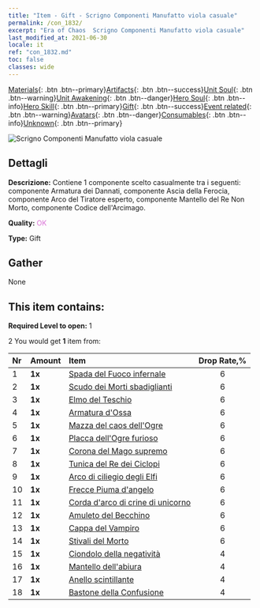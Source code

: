 ```yaml
---
title: "Item - Gift - Scrigno Componenti Manufatto viola casuale"
permalink: /con_1832/
excerpt: "Era of Chaos  Scrigno Componenti Manufatto viola casuale"
last_modified_at: 2021-06-30
locale: it
ref: "con_1832.md"
toc: false
classes: wide
---
```

 [Materials](/ItemsIT/){: .btn .btn--primary}[Artifacts](/ItemsIT/Artifacts/){: .btn .btn--success}[Unit Soul](/ItemsIT/UnitSoul/){: .btn .btn--warning}[Unit Awakening](/ItemsIT/UnitAwakening/){: .btn .btn--danger}[Hero Soul](/ItemsIT/HeroSoul/){: .btn .btn--info}[Hero Skill](/ItemsIT/HeroSkill/){: .btn .btn--primary}[Gift](/ItemsIT/Gift/){: .btn .btn--success}[Event related](/ItemsIT/Events/){: .btn .btn--warning}[Avatars](/ItemsIT/Avatars/){: .btn .btn--danger}[Consumables](/ItemsIT/Consumables/){: .btn .btn--info}[Unknown](/ItemsIT/Unknown/){: .btn .btn--primary}

 ![Scrigno Componenti Manufatto viola casuale](/images/t/i_907046.png)

## Dettagli
 **Descrizione:** Contiene 1 componente scelto casualmente tra i seguenti: componente Armatura dei Dannati, componente Ascia della Ferocia, componente Arco del Tiratore esperto, componente Mantello del Re Non Morto, componente Codice dell'Arcimago.

 **Quality:** <span style="color: #DA70D6">OK</span>

 **Type:** Gift

## Gather

  None

## This item contains:

 **Required Level to open:** 1

 2 You would get **1** item  from:

  | Nr | Amount |     Item    | Drop Rate,% |
  |:---|:-------|:------------|:---------:|
  | 1 |  **1x** | [Spada del Fuoco infernale](/ItemsIT/art_121/) | 6 | 
  | 2 |  **1x** | [Scudo dei Morti sbadiglianti](/ItemsIT/art_122/) | 6 | 
  | 3 |  **1x** | [Elmo del Teschio](/ItemsIT/art_123/) | 6 | 
  | 4 |  **1x** | [Armatura d'Ossa](/ItemsIT/art_124/) | 6 | 
  | 5 |  **1x** | [Mazza del caos dell'Ogre](/ItemsIT/art_125/) | 6 | 
  | 6 |  **1x** | [Placca dell'Ogre furioso](/ItemsIT/art_126/) | 6 | 
  | 7 |  **1x** | [Corona del Mago supremo](/ItemsIT/art_127/) | 6 | 
  | 8 |  **1x** | [Tunica del Re dei Ciclopi](/ItemsIT/art_128/) | 6 | 
  | 9 |  **1x** | [Arco di ciliegio degli Elfi](/ItemsIT/art_103/) | 6 | 
  | 10 |  **1x** | [Frecce Piuma d'angelo](/ItemsIT/art_104/) | 6 | 
  | 11 |  **1x** | [Corda d'arco di crine di unicorno](/ItemsIT/art_105/) | 6 | 
  | 12 |  **1x** | [Amuleto del Becchino](/ItemsIT/art_129/) | 6 | 
  | 13 |  **1x** | [Cappa del Vampiro](/ItemsIT/art_130/) | 6 | 
  | 14 |  **1x** | [Stivali del Morto](/ItemsIT/art_131/) | 6 | 
  | 15 |  **1x** | [Ciondolo della negatività](/ItemsIT/art_136/) | 4 | 
  | 16 |  **1x** | [Mantello dell'abiura](/ItemsIT/art_137/) | 4 | 
  | 17 |  **1x** | [Anello scintillante](/ItemsIT/art_138/) | 4 | 
  | 18 |  **1x** | [Bastone della Confusione](/ItemsIT/art_139/) | 4 | 
